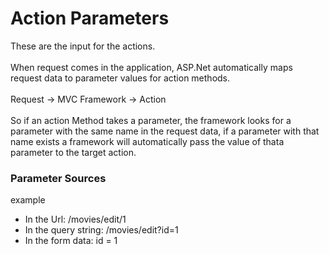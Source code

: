 # Action Parameters
These are the input for the actions.<br><br>
When request comes in the application, ASP.Net automatically maps request data to parameter values for action methods.<br><br>
Request -> MVC Framework -> Action<br><br>
So if an action Method takes a parameter, the framework looks for a parameter with the same name in the request data, if a parameter with that name exists a framework will automatically pass the value of thata parameter to the target action.<br>
### Parameter Sources
example<br>
* In the Url: /movies/edit/1
* In the query string: /movies/edit?id=1
* In the form data: id = 1 

